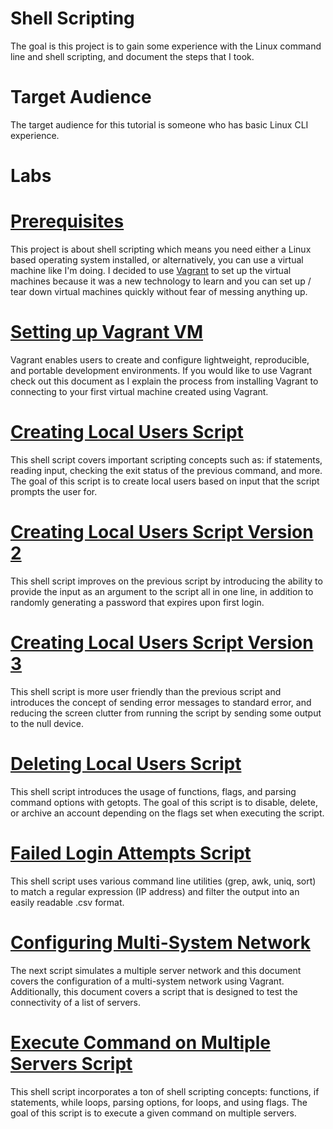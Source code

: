 # Shell Scripting

The goal is this project is to gain some experience with the Linux command line and shell scripting, and document the steps that I took.

# Target Audience
The target audience for this tutorial is someone who has basic Linux CLI experience.

# Labs

# [Prerequisites](docs/01-prerequisites.md)
This project is about shell scripting which means you need either a Linux based operating system installed, or alternatively, you can use a virtual machine like I'm doing. I decided to use [Vagrant](https://www.vagrantup.com/downloads.html) to set up the virtual machines because it was a new technology to learn and you can set up / tear down virtual machines quickly without fear of messing anything up.

# [Setting up Vagrant VM](docs/02-setup.md)
Vagrant enables users to create and configure lightweight, reproducible, and portable development environments. If you would like to use Vagrant check out this document as I explain the process from installing Vagrant to connecting to your first virtual machine created using Vagrant. 

# [Creating Local Users Script](docs/03-localUserScript.md)
This shell script covers important scripting concepts such as: if statements, reading input, checking the exit status of the previous command, and more. The goal of this script is to create local users based on input that the script prompts the user for.

# [Creating Local Users Script Version 2](docs/04-localUserScript_v2.md)
This shell script improves on the previous script by introducing the ability to provide the input as an argument to the script all in one line, in addition to randomly generating a password that expires upon first login.

# [Creating Local Users Script Version 3](docs/05-localUserScript_v3.md)
This shell script is more user friendly than the previous script and introduces the concept of sending error messages to standard error, and reducing the screen clutter from running the script by sending some output to the null device.

# [Deleting Local Users Script](docs/06-disableLocalUser.md)
This shell script introduces the usage of functions, flags, and parsing command options with getopts. The goal of this script is to disable, delete, or archive an account depending on the flags set when executing the script.

# [Failed Login Attempts Script](docs/07-failedLoginAttempts.md)
This shell script uses various command line utilities (grep, awk, uniq, sort) to match a regular expression (IP address) and filter the output into an easily readable .csv format.

# [Configuring Multi-System Network](docs/08-multiNetworkSetup.md)
The next script simulates a multiple server network and this document covers the configuration of a multi-system network using Vagrant. Additionally, this document covers a script that is designed to test the connectivity of a list of servers.

# [Execute Command on Multiple Servers Script](docs/09-execCmdMultipleServers.md)
This shell script incorporates a ton of shell scripting concepts: functions, if statements, while loops, parsing options, for loops, and using flags. The goal of this script is to execute a given command on multiple servers.

